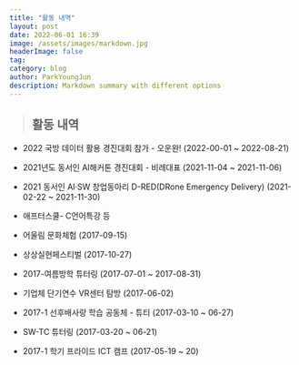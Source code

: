 ```yaml
---
title: "활동 내역"
layout: post
date: 2022-06-01 16:39
image: /assets/images/markdown.jpg
headerImage: false
tag: 
category: blog
author: ParkYoungJun
description: Markdown summary with different options
---
```

> ## 활동 내역     

 - 2022 국방 데이터 활용 경진대회 참가 - 오운완! (2022-00-01 ~ 2022-08-21)

 - 2021년도 동서인 AI해커톤 경진대회 - 비례대표 (2021-11-04 ~ 2021-11-06)

 - 2021 동서인 AI·SW 창업동아리 D-RED(DRone Emergency Delivery) (2021-02-22 ~ 2021-11-30)   

 - 애프터스쿨- C언어특강 등 

 - 어울림 문화체험 (2017-09-15)   

 - 상상실현페스티벌 (2017-10-27) 

 - 2017-여름방학 튜터링 (2017-07-01 ~ 2017-08-31)  

 - 기업체 단기연수 VR센터 탐방 (2017-06-02)  

 - 2017-1 선후배사랑 학습 공동체 - 튜티 (2017-03-10 ~ 06-27)   

 - SW-TC 튜터링 (2017-03-20 ~ 06-21)

 - 2017-1 학기 프라이드 ICT 캠프 (2017-05-19 ~ 20)  

    

 
    

   

    






 
     
 
 